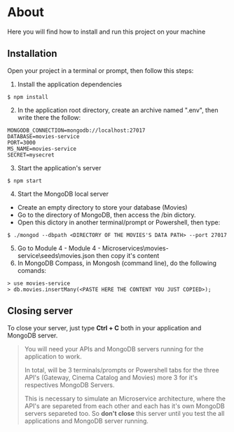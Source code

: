 # About
Here you will find how to install and run this project on your machine

## Installation
Open your project in a terminal or prompt, then follow this steps:

1. Install the application dependencies 
```
$ npm install
```
2. In the application root directory, create an archive named ".env", then write there the follow:
```
MONGODB_CONNECTION=mongodb://localhost:27017
DATABASE=movies-service
PORT=3000
MS_NAME=movies-service
SECRET=mysecret
```
3. Start the application's server
```    
$ npm start
```
4. Start the MongoDB local server
- Create an empty directory to store your database (Movies)
- Go to the directory of MongoDB, then access the /bin dictory.
- Open this dictory in another terminal/prompt or Powershell, then type:
```    
$ ./mongod --dbpath <DIRECTORY OF THE MOVIES'S DATA PATH> --port 27017
```
5. Go to Module 4 - Module 4 - Microservices\movies-service\seeds\movies.json then copy it's content
6. In MongoDB Compass, in Mongosh (command line), do the following comands:
```    
> use movies-service
> db.movies.insertMany(<PASTE HERE THE CONTENT YOU JUST COPIED>);
```

## Closing server
To close your server, just type **Ctrl + C** both in your application and MongoDB server.

> You will need your APIs and MongoDB servers running for the application to work. 
> 
> In total, will be 3 terminals/prompts or Powershell tabs for the three API's (Gateway, Cinema Catalog and Movies) more 3 for it's respectives MongoDB Servers.
>
> This is necessary to simulate an Microservice architecture, where the API's are separeted from each other and each has it's own MongoDB servers separeted too.
> So **don't close** this server until you test the all applications and MongoDB server running.
